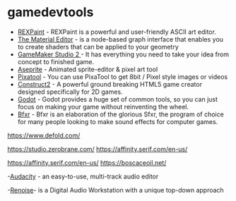 # gamedevtools


- [REXPaint](http://www.gridsagegames.com/rexpaint/index.html) - REXPaint is a powerful and user-friendly ASCII art editor.
- [The Material Editor](https://docs.unrealengine.com/en-us/Engine/Rendering/Materials/Editor) -  is a node-based graph interface that enables you to create shaders that can be applied to your geometry
- [GameMaker Studio 2 ](https://www.yoyogames.com/gamemaker) - It has everything you need to take your idea from concept to finished game.
- [Aseprite](https://www.aseprite.org/) - Animated sprite-editor & pixel art tool
- [Pixatool](https://kronbits.itch.io/pixatool) - You can use PixaTool to get 8bit / Pixel style images or videos
- [Construct2](https://www.scirra.com/construct2) - A powerful ground breaking HTML5 game creator designed specifically for 2D games. 
- [Godot](https://godotengine.org/) - Godot provides a huge set of common tools, so you can just focus on making your game without reinventing the wheel.
- [Bfxr](https://www.bfxr.net/) - Bfxr is an elaboration of the glorious Sfxr, the program of choice for many people looking to make sound effects for computer games.


https://www.defold.com/

https://studio.zerobrane.com/
https://affinity.serif.com/en-us/

https://affinity.serif.com/en-us/
https://boscaceoil.net/

-[Audacity](https://www.audacityteam.org/) - an easy-to-use, multi-track audio editor 

-[Renoise](http://www.renoise.com/)- is a Digital Audio Workstation with a unique top-down approach
